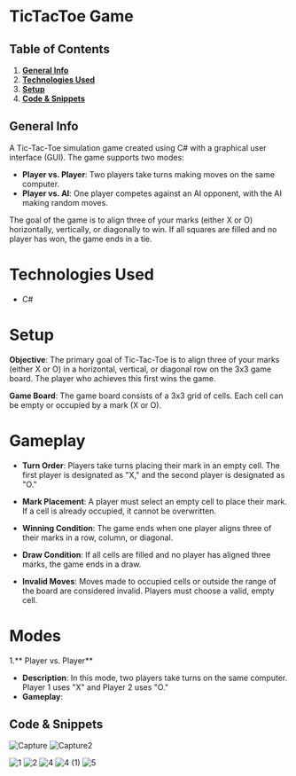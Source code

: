 # TicTacToe Game

## Table of Contents
1. [**General Info**](#general-info)
2. [**Technologies Used**](#technologies-used)
3. [**Setup**](#setup)
4. [**Code & Snippets**](#CodeSnippets)
   
## General Info
A Tic-Tac-Toe simulation game created using C# with a graphical user interface (GUI). The game supports two modes:

- **Player vs. Player**: Two players take turns making moves on the same computer.
- **Player vs. AI**: One player competes against an AI opponent, with the AI making random moves.
  
The goal of the game is to align three of your marks (either X or O) horizontally, vertically, or diagonally to win. If all squares are filled and no player has won, the game ends in a tie.

# Technologies Used
- C#
  
# Setup
**Objective**: The primary goal of Tic-Tac-Toe is to align three of your marks (either X or O) in a horizontal, vertical, or diagonal row on the 3x3 game board. The player who achieves this first wins the game.

**Game Board**: The game board consists of a 3x3 grid of cells. Each cell can be empty or occupied by a mark (X or O).

# Gameplay
- **Turn Order**: Players take turns placing their mark in an empty cell. The first player is designated as "X," and the second player is designated as "O."

- **Mark Placement**: A player must select an empty cell to place their mark. If a cell is already occupied, it cannot be overwritten.

- **Winning Condition**: The game ends when one player aligns three of their marks in a row, column, or diagonal.

- **Draw Condition**: If all cells are filled and no player has aligned three marks, the game ends in a draw.

- **Invalid Moves**: Moves made to occupied cells or outside the range of the board are considered invalid. Players must choose a valid, empty cell.

# Modes
1.** Player vs. Player**
- **Description**: In this mode, two players take turns on the same computer. Player 1 uses "X" and Player 2 uses "O."
- **Gameplay**:

## Code & Snippets

![Capture](https://github.com/AhmadBahr/TicTacToegame/assets/150359856/5dfcd9e0-53fc-43bb-8bbe-0471bfa24f37)
![Capture2](https://github.com/AhmadBahr/TicTacToegame/assets/150359856/9de86919-ef14-4b5a-ab90-7519d669f3ae)

![1](https://github.com/AhmadBahr/TicTacToegame/assets/150359856/1b905a46-7575-45f5-aaa8-c783de588ee4)
![2](https://github.com/AhmadBahr/TicTacToegame/assets/150359856/84b01175-3bd3-4b77-a325-9310597b0c83)
![4](https://github.com/AhmadBahr/TicTacToegame/assets/150359856/ac0acb1d-18d4-4ba2-9eed-40c6695010d4)
![4 (1)](https://github.com/AhmadBahr/TicTacToegame/assets/150359856/161cd501-3af6-44f0-960e-2520d6055b97)
![5](https://github.com/AhmadBahr/TicTacToegame/assets/150359856/e00ea68e-c256-4879-ab5a-83cd5a2e4051)
